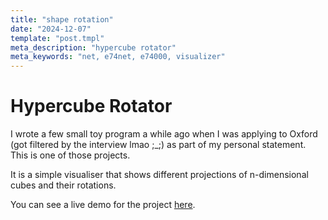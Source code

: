 ```yaml
---
title: "shape rotation"
date: "2024-12-07"
template: "post.tmpl"
meta_description: "hypercube rotator"
meta_keywords: "net, e74net, e74000, visualizer"
---
```


# Hypercube Rotator

I wrote a few small toy program a while ago when I was applying to Oxford (got filtered by the interview lmao ;_;) as part of my personal statement. This is one of those projects.

It is a simple visualiser that shows different projections of n-dimensional cubes and their rotations.

You can see a live demo for the project [here](https://r2.e74000.net/wasm/run.html?path=cube.wasm).

